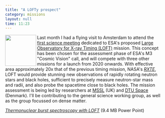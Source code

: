 ```yaml
---
title: "A LOFTy prospect"
category: missions
layout: null
time: 11:23
---
```

<!-- header generated from blosxom format post; make_header.pl 23.1.2022 -->
<p>
  <!---- Begin .post ---->
<a href="http://www.ucl.ac.uk/mssl/astro/news/loft">
<img src="http://www.ucl.ac.uk/mssl/astro/news/loft/images/loft" width="100" height="100" align="left"></a>
Last month I had a flying visit to Amsterdam to attend the 
<a href="http://www.isdc.unige.ch/loft/index.php/meetings/loft-science-meeting">first science
meeting</a> dedicated to ESA's proposed 
<a href="http://www.isdc.unige.ch/loft">Large Observatory for X-ray Timing
(LOFT)</a> mission.
This concept has been chosen for the assessment phase of ESA's M3 "Cosmic
Vision" call, and will compete with three other missions for a launch from
2020 onwards. With effective area approximately 20x that of the previous
timing mission, NASA's 
<a href="http://heasarc.nasa.gov/docs/xte/xtegof.html"><em>RXTE</a></em>,
LOFT would provide stunning new observations of rapidly rotating neutron stars
and black holes, sufficient to precisely measure neutron-star mass and radii,
and also probe the spacetime close to black holes. The mission assessment
is being led by researchers at 
<a href="http://www.ucl.ac.uk/mssl">MSSL</a> (UK) and 
<a href="http://www.space.dtu.dk/English.aspx">DTU Space</a> (Denmark).
I'll be contributing to the general science working group, as well as
the group focussed on dense matter.
<p>
<em><a href="/~dgallow/docs/LOFT meeting 2011.pptx">Thermonuclear burst
spectroscopy with LOFT</a></em> (9.4 MB Power Point)
<p>
